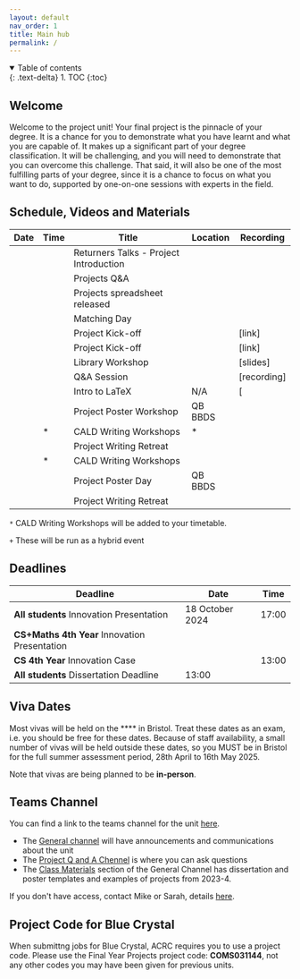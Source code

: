 ```yaml
---
layout: default
nav_order: 1
title: Main hub
permalink: /
---
```


<details open markdown="block">
<summary>
Table of contents
</summary>
{: .text-delta}
1. TOC
{:toc}
</details>

## Welcome

Welcome to the project unit! Your final project is the pinnacle of your degree.
It is a chance for you to demonstrate what you have learnt and what you are
capable of. It makes up a significant part of your degree classification. It
will be challenging, and you will need to demonstrate that you can overcome
this challenge. That said, it will also be one of the most fulfilling parts of
your degree, since it is a chance to focus on what you want to do, supported by
one-on-one sessions with experts in the field.

## Schedule, Videos and Materials

| **Date**   	| **Time** 	| **Title**               	| **Location**   	| **Recording**                                                                          	    |
|------------	|----------	|-------------------------	|----------------	|----------------------------------------------------------------------------------------	    |
|  	|   	| Returners Talks - Project Introduction       	|  	|   |
|  	|   	| Projects Q&A       	|  	|   |
|  	|   	| Projects spreadsheet released       	|  	|    |
|  	|   	| Matching Day       	|  	|     |
| 	|     	| Project Kick-off        	|  	| [link]
|  	|   	| Project Kick-off        	|  	| [link]    |
|  	|    	| Library Workshop        	|   	| [slides]|
|  	|    	| Q&A Session             	|    	| [recording]  |
|     |    | Intro to LaTeX            | N/A               | [   |
| 	| 	| Project Poster Workshop 	| QB BBDS        	|   |
| 	| *        	| CALD Writing Workshops  	| *              	|                                                                                        	    |
| 	|   	| Project Writing Retreat 	|      	|             |
|  	| *        	| CALD Writing Workshops  	|              	|                                                                                        	    |
| 	|    	| Project Poster Day      	| QB BBDS        	|                                                                                        	    |
| 	|    	| Project Writing Retreat 	|        	|                                                                                        	    |

`*` CALD Writing Workshops will be added to your timetable. 

`+` These will be run as a hybrid event


## Deadlines

| **Deadline**                                  	| **Date**   	| **Time** 	|
|-----------------------------------------------	|------------	|----------	|
| **All students** Innovation Presentation 	|  18 October 2024	|    17:00 	|
| **CS+Maths 4th Year** Innovation Presentation 	|  	|     	|
| **CS 4th Year** Innovation Case               	| 	| 13:00    	|
| **All students** Dissertation Deadline            	| 13:00	|     	|


## Viva Dates

Most vivas will be held on the **** in Bristol. Treat these dates as an exam, i.e. you should be free for these dates.  Because of staff availability, a small number of vivas will be held outside these dates, so you MUST be in Bristol for the full summer assessment period, 28th April to 16th May 2025.

Note that vivas are being planned to be **in-person**.



## Teams Channel

You can find a link to the teams channel for the unit
[here](https://teams.microsoft.com/l/team/19%3AK4nrxTho97cquGAF1BIZz-Pu7AlE5hVMQwuvDkr4A_g1%40thread.tacv2/conversations?groupId=2afc7cab-8743-48ed-aaaa-b0d542d2bb68&tenantId=b2e47f30-cd7d-4a4e-a5da-b18cf1a4151b).  

* The [General channel](https://teams.microsoft.com/l/channel/19%3AK4nrxTho97cquGAF1BIZz-Pu7AlE5hVMQwuvDkr4A_g1%40thread.tacv2/General?groupId=2afc7cab-8743-48ed-aaaa-b0d542d2bb68&tenantId=b2e47f30-cd7d-4a4e-a5da-b18cf1a4151b) will have announcements and communications about the unit
* The [Project Q and A Chennel](https://teams.microsoft.com/l/channel/19%3A6dad55759f244b258c80536771ee9401%40thread.tacv2/Project%20Q%20and%20A?groupId=2afc7cab-8743-48ed-aaaa-b0d542d2bb68&tenantId=b2e47f30-cd7d-4a4e-a5da-b18cf1a4151b) is where you can ask questions
* The [Class Materials](https://uob.sharepoint.com/:f:/r/teams/grp-2024-5IndividualProjects2/Shared%20Documents/General?csf=1&web=1&e=v6jcDe) section of the General Channel has dissertation and poster templates and examples of projects from 2023-4.

If you don't have access, contact Mike or Sarah, details [here](/contact).


## Project Code for Blue Crystal

When submittng jobs for Blue Crystal, ACRC requires you to use a project code. Please use the Final Year Projects project code: **COMS031144**, not any other codes you may have been given for previous units.
